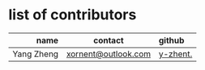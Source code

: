 ﻿# list of contributors

 name                                   | contact                                | github
 --------------------------------------:|:--------------------------------------:|:------------------------------------
 Yang Zheng                             | xornent@outlook.com                    | [y-zhent.](github.com/xornent/)